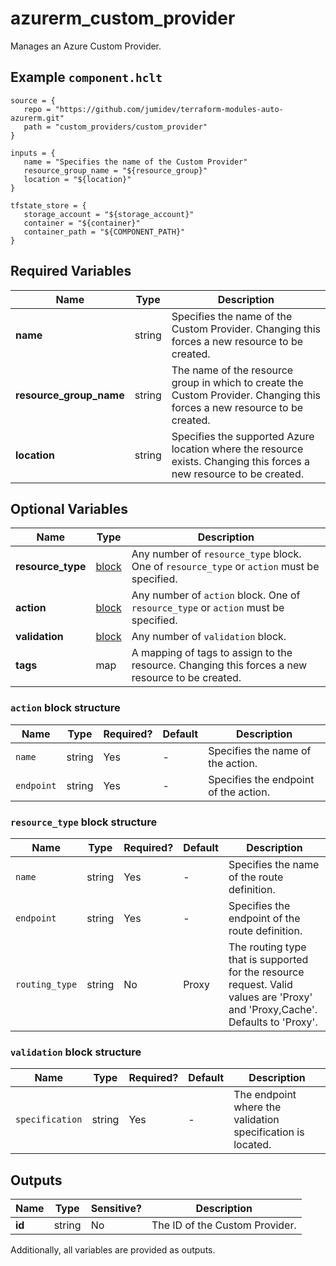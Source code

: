 # azurerm_custom_provider

Manages an Azure Custom Provider.

## Example `component.hclt`

```hcl
source = {
   repo = "https://github.com/jumidev/terraform-modules-auto-azurerm.git"   
   path = "custom_providers/custom_provider"   
}

inputs = {
   name = "Specifies the name of the Custom Provider"   
   resource_group_name = "${resource_group}"   
   location = "${location}"   
}

tfstate_store = {
   storage_account = "${storage_account}"   
   container = "${container}"   
   container_path = "${COMPONENT_PATH}"   
}

```

## Required Variables

| Name | Type |  Description |
| ---- | --------- |  ----------- |
| **name** | string |  Specifies the name of the Custom Provider. Changing this forces a new resource to be created. | 
| **resource_group_name** | string |  The name of the resource group in which to create the Custom Provider. Changing this forces a new resource to be created. | 
| **location** | string |  Specifies the supported Azure location where the resource exists. Changing this forces a new resource to be created. | 

## Optional Variables

| Name | Type |  Description |
| ---- | --------- |  ----------- |
| **resource_type** | [block](#resource_type-block-structure) |  Any number of `resource_type` block. One of `resource_type` or `action` must be specified. | 
| **action** | [block](#action-block-structure) |  Any number of `action` block. One of `resource_type` or `action` must be specified. | 
| **validation** | [block](#validation-block-structure) |  Any number of `validation` block. | 
| **tags** | map |  A mapping of tags to assign to the resource. Changing this forces a new resource to be created. | 

### `action` block structure

| Name | Type | Required? | Default | Description |
| ---- | ---- | --------- | ------- | ----------- |
| `name` | string | Yes | - | Specifies the name of the action. |
| `endpoint` | string | Yes | - | Specifies the endpoint of the action. |

### `resource_type` block structure

| Name | Type | Required? | Default | Description |
| ---- | ---- | --------- | ------- | ----------- |
| `name` | string | Yes | - | Specifies the name of the route definition. |
| `endpoint` | string | Yes | - | Specifies the endpoint of the route definition. |
| `routing_type` | string | No | Proxy | The routing type that is supported for the resource request. Valid values are 'Proxy' and 'Proxy,Cache'. Defaults to 'Proxy'. |

### `validation` block structure

| Name | Type | Required? | Default | Description |
| ---- | ---- | --------- | ------- | ----------- |
| `specification` | string | Yes | - | The endpoint where the validation specification is located. |



## Outputs

| Name | Type | Sensitive? | Description |
| ---- | ---- | --------- | --------- |
| **id** | string | No  | The ID of the Custom Provider. | 

Additionally, all variables are provided as outputs.
